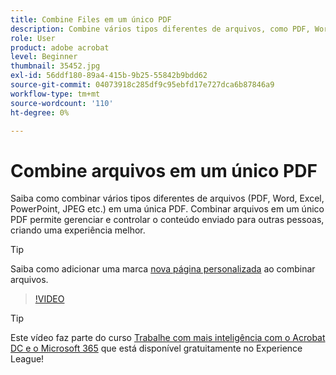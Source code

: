 ```yaml
---
title: Combine Files em um único PDF
description: Combine vários tipos diferentes de arquivos, como PDF, Word, Excel, PowerPoint ou JPEG, em um único PDF
role: User
product: adobe acrobat
level: Beginner
thumbnail: 35452.jpg
exl-id: 56ddf180-89a4-415b-9b25-55842b9bdd62
source-git-commit: 04073918c285df9c95ebfd17e727dca6b87846a9
workflow-type: tm+mt
source-wordcount: '110'
ht-degree: 0%

---
```


# Combine arquivos em um único PDF

Saiba como combinar vários tipos diferentes de arquivos (PDF, Word, Excel, PowerPoint, JPEG etc.) em uma única PDF. Combinar arquivos em um único PDF permite gerenciar e controlar o conteúdo enviado para outras pessoas, criando uma experiência melhor.

>[!TIP]
>
>Saiba como adicionar uma marca [nova página personalizada](add-custom-page.md) ao combinar arquivos.

>[!VIDEO](https://video.tv.adobe.com/v/35452?hidetitle=true)

>[!TIP]
>
>Este vídeo faz parte do curso [Trabalhe com mais inteligência com o Acrobat DC e o Microsoft 365](https://experienceleague.adobe.com/?recommended=Acrobat-U-1-2021.microsoft365) que está disponível gratuitamente no Experience League!
